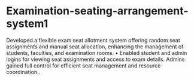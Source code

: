 # Examination-seating-arrangement-system1
Developed a flexible exam seat allotment system offering random seat assignments and manual seat allocation, enhancing
the management of students, faculties, and examination rooms.
• Enabled student and admin logins for viewing seat assignments and access to exam details. Admins gained full control
for efficient seat management and resource coordination..
